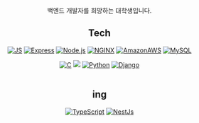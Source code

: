 <div align="center">
  백엔드 개발자를 희망하는 대학생입니다.
  
## Tech
[![JS](https://img.shields.io/badge/JavaScript-F7DF1E?style=for-the-badge&logo=JavaScript&logoColor=black)](github.com/Joowon0220/TODO-List) [![Express](https://img.shields.io/badge/Express-000000?style=for-the-badge&logo=Express&logoColor=wwhite)](github.com/Joowon0220/TODO-List) [![Node.js](https://img.shields.io/badge/Node.js-339933?style=for-the-badge&logo=Node.js&logoColor=white)](github.com/Joowon0220/TODO-List) [![NGINX](https://img.shields.io/badge/NGINX-339933?style=for-the-badge&logo=NGINX&logoColor=black)](github.com/Joowon0220/TODO-List) [![AmazonAWS](https://img.shields.io/badge/AWS-232F3E?style=for-the-badge&logo=AmazonAWS&logoColor=white)](github.com/Joowon0220/TODO-List)
[![MySQL](https://img.shields.io/badge/MySQL-4479A1?style=for-the-badge&logo=MySQL&logoColor=white)](github.com/Joowon0220/TODO-List)
  
  [![C](https://img.shields.io/badge/C-00599C?style=for-the-badge&logo=C&logoColor=white)](github.com/Joowon0220/TODO-List)
  <img src="https://img.shields.io/badge/c++-00599C?style=for-the-badge&logo=c%2B%2B&logoColor=white"/></a>
  [![Python](https://img.shields.io/badge/Python-3776AB?style=for-the-badge&logo=Python&logoColor=white)](github.com/Joowon0220/TODO-List) [![Django](https://img.shields.io/badge/Django-092E20?style=for-the-badge&logo=Django&logoColor=white)](github.com/Joowon0220/TODO-List)
<br><br>
  
## <center>**ing**</center>
[![TypeScript](https://img.shields.io/badge/TypeScript-3178C6?style=for-the-badge&logo=TypeScript&logoColor=white)](github.com/Joowon0220/TODO-List) [![NestJs](https://img.shields.io/badge/NestJs-E0234E?style=for-the-badge&logo=NestJs&logoColor=white)](github.com/Joowon0220/TODO-List)

</div>
